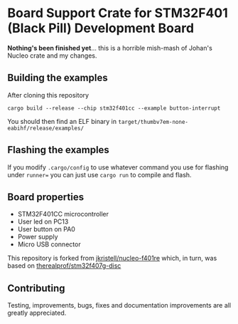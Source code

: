 # Board Support Crate for STM32F401 (Black Pill) Development Board

**Nothing's been finished yet**...
this is a horrible mish-mash of Johan's Nucleo crate and my changes.

## Building the examples

After cloning this repository

```cargo build --release --chip stm32f401cc --example button-interrupt```

You should then  find an ELF binary in
```target/thumbv7em-none-eabihf/release/examples/```

## Flashing the examples

If you modify ```.cargo/config``` to use whatever command you use for flashing
under ```runner=``` you can just use ```cargo run``` to compile and flash.

## Board properties

* STM32F401CC microcontroller
* User led on PC13
* User button on PA0
* Power supply
* Micro USB connector

This repository is forked from
[jkristell/nucleo-f401re](https://github.com/jkristell/nucleo-f401re)
which, in turn, was based on
[therealprof/stm32f407g-disc](https://github.com/therealprof/stm32f407g-disc)

## Contributing

Testing, improvements, bugs, fixes and documentation improvements
are all greatly appreciated.
